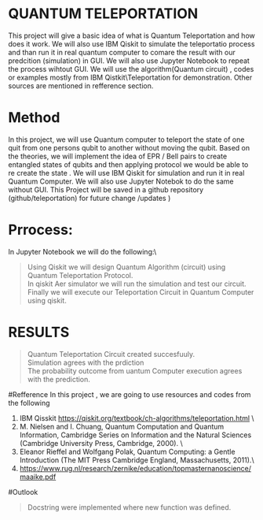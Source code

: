 # QUANTUM TELEPORTATION
This project will give a basic idea of what is  Quantum Teleportation and how does it work. We will also use IBM Qiskit to simulate the teleportatio process and than run it in real quantum computer to comare the result with our predcition (simulation) in GUI. We will also use Jupyter Notebook to repeat the process wihtout GUI. We will use the algorithm(Quantum circuit) , codes or examples  mostly from IBM Qistkit\Teleportation  for demonstration. Other sources are mentioned in refference section. 


# Method 
 In this project, we will use Quantum computer to teleport the state of one quit from one persons qubit to another without moving the qubit. 
 Based on the theories, we will implement the idea of EPR / Bell pairs to create entangled states of qubits and then applying protocol we would be able to re create the state . We will use IBM Qiskit for simulation and run it in real Quantum Computer. We will also use Jupyter Notebok to do the same without GUI.  This Project will be saved in a github repository (github/teleportation) for future change /updates ) 

# Prrocess:
In Jupyter Notebook we will do the following:\
> Using Qiskit  we will  design Quantum Algorithm (circuit) using Quantum Teleportation Protocol.\
> In qiskit Aer simulator we will run the simulation and test our circuit.\
> Finally we will execute our Teleportation Circuit in  Quantum Computer using qiskit.


# RESULTS 
> Quantum Teleportation Circuit created succesfuuly.\
> Simulation agrees with the prdiction\
> The probability outcome from uantum Computer execution agrees with the prediction.


#Refference 
In this project , we are going to use  resources and codes from the following 

1. IBM Qisskit 
https://qiskit.org/textbook/ch-algorithms/teleportation.html \
2. M. Nielsen and I. Chuang, Quantum Computation and Quantum Information, Cambridge Series on Information and the Natural Sciences (Cambridge University Press, Cambridge, 2000). \
3. Eleanor Rieffel and Wolfgang Polak, Quantum Computing: a Gentle Introduction (The MIT Press Cambridge England, Massachusetts, 2011).\
4. https://www.rug.nl/research/zernike/education/topmasternanoscience/maaike.pdf


#Outlook 
>Docstring were implemented where new function was defined.

